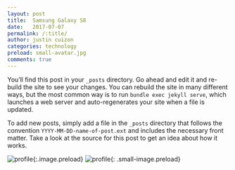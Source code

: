 ```yaml
---
layout: post
title:  Samsung Galaxy S8
date:   2017-07-07
permalink: /:title/
author: justin cuizon
categories: technology
preload: small-avatar.jpg 
comments: true
---
```


You’ll find this post in your `_posts` directory. Go ahead and edit it and re-build the site to see your changes. You can rebuild the site in many different ways, but the most common way is to run `bundle exec jekyll serve`, which launches a web server and auto-regenerates your site when a file is updated.

To add new posts, simply add a file in the `_posts` directory that follows the convention `YYYY-MM-DD-name-of-post.ext` and includes the necessary front matter. Take a look at the source for this post to get an idea about how it works.

![profile]({{site.baseurl}}/assets/img/avatar.jpg){:.image.preload}
![profile]({{site.baseurl}}/assets/img/small-avatar.jpg){: .small-image.preload}